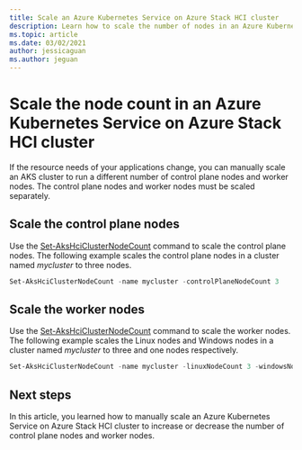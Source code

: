 ```yaml
---
title: Scale an Azure Kubernetes Service on Azure Stack HCI cluster
description: Learn how to scale the number of nodes in an Azure Kubernetes Service on Azure Stack HCI cluster.
ms.topic: article
ms.date: 03/02/2021
author: jessicaguan
ms.author: jeguan
---
```


# Scale the node count in an Azure Kubernetes Service on Azure Stack HCI cluster

If the resource needs of your applications change, you can manually scale an AKS cluster to run a different number of control plane nodes and worker nodes. The control plane nodes and worker nodes must be scaled separately.

## Scale the control plane nodes

Use the [Set-AksHciClusterNodeCount](set-akshciclusternodecount.md) command to scale the control plane nodes. The following example scales the control plane nodes in a cluster named *mycluster* to three nodes. 

```powershell
Set-AksHciClusterNodeCount -name mycluster -controlPlaneNodeCount 3
```

## Scale the worker nodes

Use the [Set-AksHciClusterNodeCount](set-akshciclusternodecount.md) command to scale the worker nodes. The following example scales the Linux nodes and Windows nodes in a cluster named *mycluster* to three and one nodes respectively.

```powershell
Set-AksHciClusterNodeCount -name mycluster -linuxNodeCount 3 -windowsNodeCount 1
``` 

## Next steps

In this article, you learned how to manually scale an Azure Kubernetes Service on Azure Stack HCI cluster to increase or decrease the number of control plane nodes and worker nodes.
